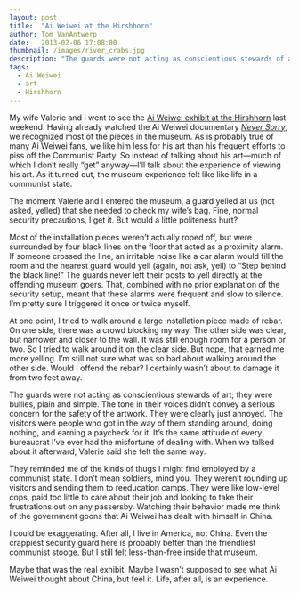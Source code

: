 ```yaml
---
layout: post
title:  "Ai Weiwei at the Hirshhorn"
author: Tom VanAntwerp
date:   2013-02-06 17:08:00
thumbnail: /images/river_crabs.jpg
description: "The guards were not acting as conscientious stewards of art; they were bullies, plain and simple. The tone in their voices didn’t convey a serious concern for the safety of the artwork. They were clearly just annoyed. The visitors were people who got in the way of them standing around, doing nothing and earning a paycheck for it. It’s the same attitude of every bureaucrat I’ve ever had the misfortune of dealing with."
tags:
  - Ai Weiwei
  - art
  - Hirshhorn
---
```

My wife Valerie and I went to see the [Ai Weiwei exhibit at the Hirshhorn](http://www.hirshhorn.si.edu/collection/ai-weiwei-according-to-what/#collection=ai-weiwei-according-to-what) last weekend. Having already watched the Ai Weiwei documentary [*Never Sorry*](http://aiweiweineversorry.com/), we recognized most of the pieces in the museum. As is probably true of many Ai Weiwei fans, we like him less for his art than his frequent efforts to piss off the Communist Party. So instead of talking about his art—much of which I don’t really “get” anyway—I’ll talk about the experience of viewing his art. As it turned out, the museum experience felt like like life in a communist state.

The moment Valerie and I entered the museum, a guard yelled at us (not asked, yelled) that she needed to check my wife’s bag. Fine, normal security precautions, I get it. But would a little politeness hurt?

Most of the installation pieces weren’t actually roped off, but were surrounded by four black lines on the floor that acted as a proximity alarm. If someone crossed the line, an irritable noise like a car alarm would fill the room and the nearest guard would yell (again, not ask, yell) to “Step behind the black line!” The guards never left their posts to yell directly at the offending museum goers. That, combined with no prior explanation of the security setup, meant that these alarms were frequent and slow to silence. I’m pretty sure I triggered it once or twice myself.

At one point, I tried to walk around a large installation piece made of rebar. On one side, there was a crowd blocking my way. The other side was clear, but narrower and closer to the wall. It was still enough room for a person or two. So I tried to walk around it on the clear side. But nope, that earned me more yelling. I’m still not sure what was so bad about walking around the other side. Would I offend the rebar? I certainly wasn’t about to damage it from two feet away.

The guards were not acting as conscientious stewards of art; they were bullies, plain and simple. The tone in their voices didn’t convey a serious concern for the safety of the artwork. They were clearly just annoyed. The visitors were people who got in the way of them standing around, doing nothing, and earning a paycheck for it. It’s the same attitude of every bureaucrat I’ve ever had the misfortune of dealing with. When we talked about it afterward, Valerie said she felt the same way.

They reminded me of the kinds of thugs I might find employed by a communist state. I don’t mean soldiers, mind you. They weren’t rounding up visitors and sending them to reeducation camps. They were like low-level cops, paid too little to care about their job and looking to take their frustrations out on any passersby. Watching their behavior made me think of the government goons that Ai Weiwei has dealt with himself in China.

I could be exaggerating. After all, I live in America, not China. Even the crappiest security guard here is probably better than the friendliest communist stooge. But I still felt less-than-free inside that museum.

Maybe that was the real exhibit. Maybe I wasn’t supposed to see what Ai Weiwei thought about China, but feel it. Life, after all, is an experience.
